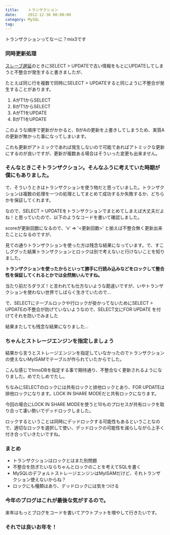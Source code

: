 ```yaml
---
title:    トランザクション
date:     2012-12-30 00:00:00
category: MySQL
tag:
---
```


トランザクションってなーに？mix3です

### 同時更新処理

[スレーブ遅延](http://mix3.github.io/2012/11/03/20121103/)のときにSELECT > UPDATEで古い情報をもとにUPDATEしてしまうと不整合が発生すると書きましたが、

たとえば同じ行を複数で同時にSELECT > UPDATEすると同じように不整合が発生することがあります。

1. AがT1からSELECT
2. BがT1からSELECT
3. AがT1をUPDATE
4. BがT1をUPDATE

このような順序で更新がかかると、BがAの更新を上書きしてしまうため、実質Aの更新が無かった事になってしまいます。

これも更新がアトミックであれば発生しないので可能であればアトミックな更新にするのが良いですが、更新が複数ある場合はそういった変更も出来ません。

### そんなときこそトランザクション。そんなふうに考えていた時期が僕にもありました。

で、そういうときはトランザクションを使う物だと思っていました。トランザクションは複数の処理を一つの処理としてまとめて成功するか失敗するか、どちらかを保証してくれます。

なので、SELECT > UPDATEをトランザクションでまとめてしまえば大丈夫だよね！と思っていたので、以下のようなコードを書いて確認しました。

<script src="https://gist.github.com/4411441.js"></script>

<script src="https://gist.github.com/4411446.js"></script>

scoreが更新回数になるので、'v' => '<更新回数>' と揃えば不整合無く更新出来たことになるのですが、

見ての通りトランザクションを使った方は残念な結果になっています。で、すこしググッた結果トランザクションとロックは別で考えないと行けないことを知りました。

<strong>トランザクションを使ったからといって勝手に行読み込みなどをロックして整合性を保証してくれるとかでは全然無いんですね。</strong>

当たり前だろダラズ！と言われても仕方ないような勘違いですが、いやトランザクションを使わない世界でしばらく生きていたので…

で、SELECTにテーブルロックや行ロックが掛かってないためにSELECT > UPDATEの不整合が防げていないようなので、SELECT文にFOR UPDATE を付けてそれを防いでみました

<script src="https://gist.github.com/4411474.js"></script>

結果またしても残念な結果になりました…

### ちゃんとストレージエンジンを指定しましょう

結果から言うとストレージエンジンを指定していなかったのでトランザクションの使えないMyISAMでテーブルが作られていたからでした。

<script src="https://gist.github.com/4411511.js"></script>

こんな感じでInnoDBを指定する事で期待通り、不整合なく更新されるようになりました。めでたしめでたし。

ちなみにSELECTのロックには共有ロックと排他ロックとあり、FOR UPDATEは排他ロックになります。LOCK IN SHARE MODEだと共有ロックになります。

今回の場合にLOCK IN SHARE MODEを使うと10ものプロセスが共有ロックを取り合って凄い勢いでデッドロックしました。

<script src="https://gist.github.com/4411540.js"></script>

ロックするということは同時にデッドロックする可能性もあるということなので、適切なロックを選択して使い、デッドロックの可能性を減らしながら上手く付き合っていきたいですね。

### まとめ

* トランザクションはロックとはまた別問題
 * 不整合を防ぎたいならちゃんとロックのことを考えてSQLを書く
* MySQLのデフォルトストレージエンジンはMyISAMだけど、それトランザクション使えないからね？
* ロックにも種類はあり、デッドロックには気をつける

### 今年のブログはこれが最後な気がするので。

来年はもっとブログをコードを書いてアウトプットを増やして行きたいです。

### それでは良いお年を！
